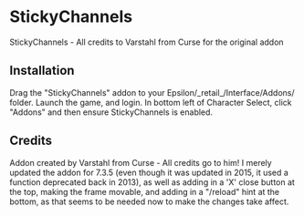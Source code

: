 # StickyChannels
StickyChannels - All credits to Varstahl from Curse for the original addon

## Installation
Drag the "StickyChannels" addon to your Epsilon/\_retail_/Interface/Addons/ folder.
Launch the game, and login. In bottom left of Character Select, click "Addons" and then ensure StickyChannels is enabled.

## Credits
Addon created by Varstahl from Curse - All credits go to him!
I merely updated the addon for 7.3.5 (even though it was updated in 2015, it used a function deprecated back in 2013), as well as adding in a 'X' close button at the top, making the frame movable, and adding in a "/reload" hint at the bottom, as that seems to be needed now to make the changes take affect.
